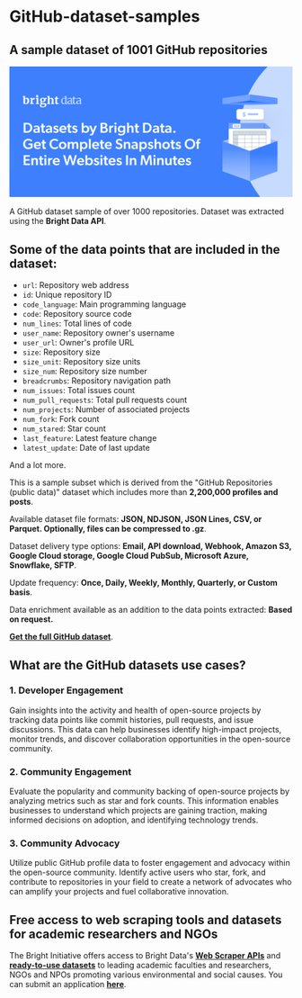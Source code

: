 # GitHub-dataset-samples

<h2>A sample dataset of 1001 GitHub repositories</h2>

![GitHub dataset header](https://github.com/luminati-io/GitHub-dataset-samples/blob/main/github-datasets.PNG)

A GitHub dataset sample of over 1000 repositories. Dataset was extracted using the <b>Bright Data API</b>.

<h2>Some of the data points that are included in the dataset:</h2>

* ```url```: Repository web address
* ```id```: Unique repository ID
* ```code_language```: Main programming language
* ```code```: Repository source code
* ```num_lines```: Total lines of code
* ```user_name```: Repository owner's username
* ```user_url```: Owner's profile URL
* ```size```: Repository size
* ```size_unit```: Repository size units
* ```size_num```: Repository size number
* ```breadcrumbs```: Repository navigation path
* ```num_issues```: Total issues count
* ```num_pull_requests```: Total pull requests count
* ```num_projects```: Number of associated projects
* ```num_fork```: Fork count
* ```num_stared```: Star count
* ```last_feature```: Latest feature change
* ```latest_update```: Date of last update

And a lot more.

This is a sample subset which is derived from the "GitHub Repositories (public data)"
dataset which includes more than <b>2,200,000 profiles and posts</b>.

Available dataset file formats: <b>JSON, NDJSON, JSON Lines, CSV, or Parquet. Optionally, files can be compressed to .gz</b>.

Dataset delivery type options: <b>Email, API download, Webhook, Amazon S3, Google Cloud storage, Google Cloud PubSub, Microsoft Azure, Snowflake, SFTP</b>.

Update frequency: <b>Once, Daily, Weekly, Monthly, Quarterly, or Custom basis</b>.

Data enrichment available as an addition to the data points extracted: <b>Based on request.</b>

<b>[Get the full GitHub dataset](https://brightdata.com/products/datasets/GitHub)</b>.

<h2>What are the GitHub datasets use cases?</h2>

<h3>1. Developer Engagement</h3>
Gain insights into the activity and health of open-source projects by tracking data points like commit histories, pull requests, and issue discussions. This data can help businesses identify high-impact projects, monitor trends, and discover collaboration opportunities in the open-source community.

<h3>2. Community Engagement</h3>
Evaluate the popularity and community backing of open-source projects by analyzing metrics such as star and fork counts. This information enables businesses to understand which projects are gaining traction, making informed decisions on adoption, and identifying technology trends.

<h3>3. Community Advocacy</h3>
Utilize public GitHub profile data to foster engagement and advocacy within the open-source community. Identify active users who star, fork, and contribute to repositories in your field to create a network of advocates who can amplify your projects and fuel collaborative innovation.

<h2>Free access to web scraping tools and datasets for academic researchers and NGOs</h2>

The Bright Initiative offers access to Bright Data's <b>[Web Scraper APIs](https://brightdata.com/products/web-scraper)</b> and <b>[ready-to-use datasets](https://brightdata.com/products/datasets)</b> to leading academic faculties and researchers, NGOs and NPOs promoting various environmental and social causes. You can submit an application <b>[here](https://brightinitiative.com)</b>.
